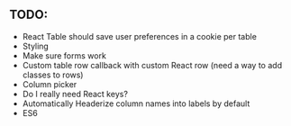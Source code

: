## TODO:
* React Table should save user preferences in a cookie per table
* Styling
* Make sure forms work
* Custom table row callback with custom React row (need a way to add classes to rows)
* Column picker
* Do I really need React keys?
* Automatically Headerize column names into labels by default
* ES6 
